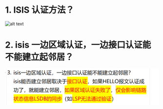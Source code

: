 # 1. ISIS 认证方法？

![alt text](images/面试题---ISIS认证/image.png)

# 2. isis 一边区域认证，一边接口认证能不能建立起邻居？

![alt text](images/面试题---ISIS认证/image-1.png)
